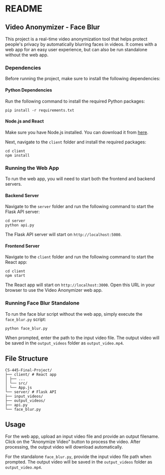 # README

## Video Anonymizer - Face Blur

This project is a real-time video anonymization tool that helps protect people's privacy by automatically blurring faces in videos. It comes with a web app for an easy user experience, but can also be run standalone without the web app.

### Dependencies

Before running the project, make sure to install the following dependencies:

#### Python Dependencies

Run the following command to install the required Python packages:

```
pip install -r requirements.txt
```

#### Node.js and React

Make sure you have Node.js installed. You can download it from [here](https://nodejs.org/en/download/).

Next, navigate to the `client` folder and install the required packages:

``` 
cd client
npm install
```

### Running the Web App

To run the web app, you will need to start both the frontend and backend servers.

#### Backend Server

Navigate to the `server` folder and run the following command to start the Flask API server:
```
cd server
python api.py
```

The Flask API server will start on `http://localhost:5000`.

#### Frontend Server

Navigate to the `client` folder and run the following command to start the React app:

```
cd client
npm start
```

The React app will start on `http://localhost:3000`. Open this URL in your browser to use the Video Anonymizer web app.

### Running Face Blur Standalone

To run the face blur script without the web app, simply execute the `face_blur.py` script:
```
python face_blur.py
```

When prompted, enter the path to the input video file. The output video will be saved in the `output_videos` folder as `output_video.mp4`.

## File Structure
```
CS-445-Final-Project/
├── client/ # React app
│ ├── ...
│ └── src/
│ └── App.js
└── server/ # Flask API
├── input_videos/
├── output_videos/
├── api.py
└── face_blur.py
```

## Usage

For the web app, upload an input video file and provide an output filename. Click on the "Anonymize Video" button to process the video. After processing, the output video will download automatically.

For the standalone `face_blur.py`, provide the input video file path when prompted. The output video will be saved in the `output_videos` folder as `output_video.mp4`.
